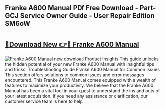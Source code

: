 ## Franke A600 Manual PDf Free Download - Part-GCJ Service Owner Guide - User Repair Edition SM6oW

# <h2><a href="http://cf13095.oget.top/?id=Franke+A600+Manual">🔗Download New 👉🔴 Franke A600 Manual</a></h2>

[![Franke A600 Manual new download](https://i.imgur.com/5g1atiW.png)](http://cf13095.oget.top/?id=Franke+A600+Manual)
Product Insights This guide unlocks the hidden potential of your new Franke A600 Manual with insightful tips and tricks. Troubleshooting Guide Franke A600 Manual for Common Issues This section offers solutions to common issues and error messages encountered. This Franke A600 Manual comes equipped with a wealth of features to maximize your productivity. We believe that the Franke A600 Manual has been a vital tool in your quest to understand the ins and outs of your latest acquisition. If you need any assistance or clarification, our customer service team is here to help.
